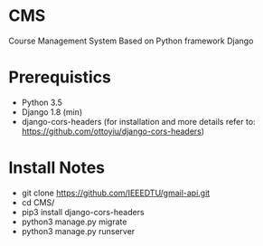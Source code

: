 # CMS
Course Management System
Based on Python framework Django 
# Prerequistics
- Python 3.5
- Django 1.8 (min)
- django-cors-headers (for installation and more details refer to: https://github.com/ottoyiu/django-cors-headers)
# Install Notes
- git clone https://github.com/IEEEDTU/gmail-api.git
- cd CMS/
- pip3 install django-cors-headers
- python3 manage.py migrate
- python3 manage.py runserver
